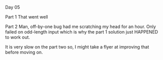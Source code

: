 Day 05

Part 1
That went well

Part 2
Man, off-by-one bug had me scratching my head for an hour. Only failed on odd-length input which is why the part 1 solution just HAPPENED to work out.

It is very slow on the part two so, I might take a flyer at improving that before moving on.


